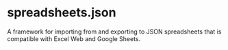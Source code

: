 # spreadsheets.json
A framework for importing from and exporting to JSON spreadsheets that is compatible with Excel Web and Google Sheets.
